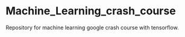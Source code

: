 # Machine_Learning_crash_course
Repository for machine learning google crash course with tensorflow.
